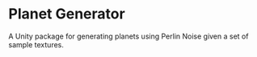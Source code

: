# Planet Generator
 A Unity package for generating planets using Perlin Noise given a set of sample textures.
